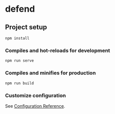 <link rel="stylesheet" href="https://cdnjs.cloudflare.com/ajax/libs/font-awesome/6.7.2/css/all.min.css"/>

# defend

## Project setup
```
npm install
```

### Compiles and hot-reloads for development
```
npm run serve
```

### Compiles and minifies for production
```
npm run build
```

### Customize configuration
See [Configuration Reference](https://cli.vuejs.org/config/).
